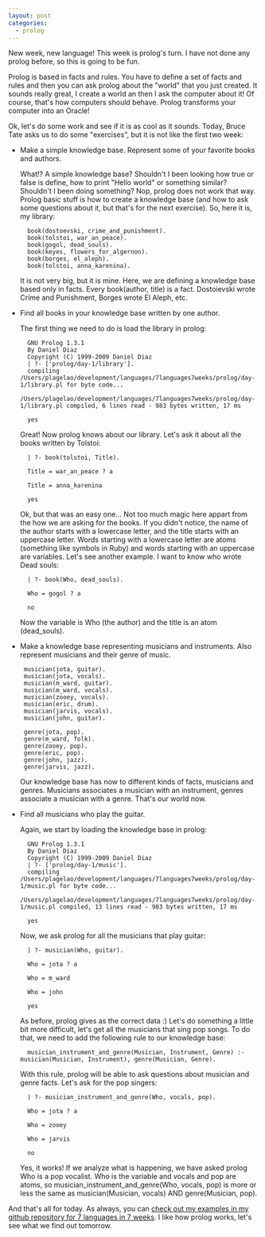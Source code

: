 ```yaml
---
layout: post
categories:
  - prolog
---
```

New week, new language! This week is prolog's turn. I have not done any prolog before, so this is going to be fun.

Prolog is based in facts and rules. You have to define a set of facts and rules and then you can ask prolog about the "world" that you just created. It sounds really great, I create a world an then I ask the computer about it! Of course, that's how computers should behave. Prolog transforms your computer into an Oracle!

Ok, let's do some work and see if it is as cool as it sounds. Today, Bruce Tate asks us to do some "exercises", but it is not like the first two week:

- Make a simple knowledge base. Represent some of your favorite books and authors.

  What!? A simple knowledge base? Shouldn't I been looking how true or false is define, how to print "Hello world" or something similar? Shouldn't I been doing something? Nop, prolog does not work that way. Prolog basic stuff is how to create a knowledge base (and how to ask some questions about it, but that's for the next exercise).
  So, here it is, my library:

        book(dostoevski, crime_and_punishment).
        book(tolstoi, war_an_peace).
        book(gogol, dead_souls).
        book(keyes, flowers_for_algernon).
        book(borges, el_aleph).
        book(tolstoi, anna_karenina).

  It is not very big, but it is mine. Here, we are defining a knowledge base based only in facts. Every book(author, title) is a fact. Dostoievski wrote Crime and Punishment, Borges wrote El Aleph, etc.

- Find all books in your knowledge base written by one author.

  The first thing we need to do is load the library in prolog:

        GNU Prolog 1.3.1
        By Daniel Diaz
        Copyright (C) 1999-2009 Daniel Diaz
        | ?- ['prolog/day-1/library'].
        compiling /Users/plagelao/development/languages/7languages7weeks/prolog/day-1/library.pl for byte code...
        /Users/plagelao/development/languages/7languages7weeks/prolog/day-1/library.pl compiled, 6 lines read - 983 bytes written, 17 ms

        yes

  Great! Now prolog knows about our library. Let's ask it about all the books written by Tolstoi:

        | ?- book(tolstoi, Title).

        Title = war_an_peace ? a

        Title = anna_karenina

        yes

  Ok, but that was an easy one... Not too much magic here appart from the how we are asking for the books. If you didn't notice, the name of the author starts with a lowercase letter, and the title starts with an uppercase letter. Words starting with a lowercase letter are atoms (something like symbols in Ruby) and words starting with an uppercase are variables. Let's see another example. I want to know who wrote Dead souls:

        | ?- book(Who, dead_souls).

        Who = gogol ? a

        no

  Now the variable is Who (the author) and the title is an atom (dead_souls).

- Make a knowledge base representing musicians and instruments. Also represent musicians and their genre of music.

       musician(jota, guitar).
       musician(jota, vocals).
       musician(m_ward, guitar).
       musician(m_ward, vocals).
       musician(zooey, vocals).
       musician(eric, drum).
       musician(jarvis, vocals).
       musician(john, guitar).

       genre(jota, pop).
       genre(m_ward, folk).
       genre(zooey, pop).
       genre(eric, pop).
       genre(john, jazz).
       genre(jarvis, jazz).

  Our knowledge base has now to different kinds of facts, musicians and genres. Musicians associates a musician with an instrument, genres associate a musician with a genre. That's our world now.

- Find all musicians who play the guitar.

  Again, we start by loading the knowledge base in prolog:

        GNU Prolog 1.3.1
        By Daniel Diaz
        Copyright (C) 1999-2009 Daniel Diaz
        | ?- ['prolog/day-1/music'].
        compiling /Users/plagelao/development/languages/7languages7weeks/prolog/day-1/music.pl for byte code...
        /Users/plagelao/development/languages/7languages7weeks/prolog/day-1/music.pl compiled, 13 lines read - 983 bytes written, 17 ms

        yes

  Now, we ask prolog for all the musicians that play guitar:

        | ?- musician(Who, guitar).

        Who = jota ? a

        Who = m_ward

        Who = john

        yes

  As before, prolog gives as the correct data :) Let's do something a little bit more difficult, let's get all the musicians that sing pop songs. To do that, we need to add the following rule to our knowledge base:

        musician_instrument_and_genre(Musician, Instrument, Genre) :- musician(Musician, Instrument), genre(Musician, Genre).

  With this rule, prolog will be able to ask questions about musician and genre facts. Let's ask for the pop singers:

        | ?- musician_instrument_and_genre(Who, vocals, pop).

        Who = jota ? a

        Who = zooey

        Who = jarvis

        no

  Yes, it works! If we analyze what is happening, we have asked prolog Who is a pop vocalist. Who is the variable and vocals and pop are atoms, so musician_instrument_and_genre(Who, vocals, pop) is more or less the same as musician(Musician, vocals) AND genre(Musician, pop).

And that's all for today. As always, you can [check out my examples in my github repository for 7 languages in 7 weeks](https://github.com/plagelao/7languages7weeks/tree/exercises/prolog/day-1). I like how prolog works, let's see what we find out tomorrow.
